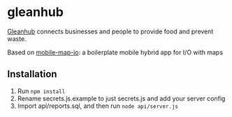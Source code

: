 # gleanhub

[Gleanhub](http://andyhub.com/portfolio/gleanhub/) connects businesses and people to provide food and prevent waste.

Based on [mobile-map-io](https://github.com/werdnanoslen/mobile-map-io): a boilerplate mobile hybrid app for I/O with maps

## Installation

1. Run ```npm install```
1. Rename secrets.js.example to just secrets.js and add your server config
1. Import api/reports.sql, and then run ```node api/server.js```

